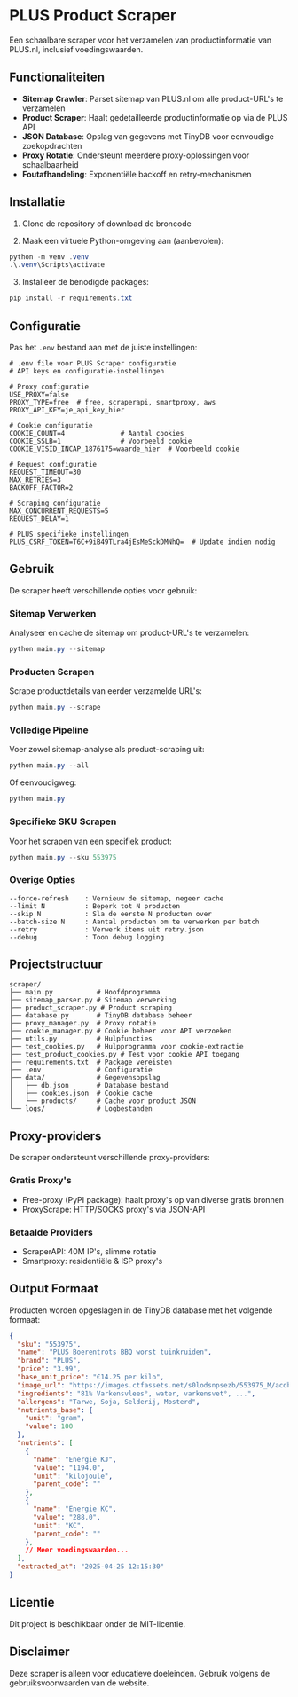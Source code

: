 # PLUS Product Scraper

Een schaalbare scraper voor het verzamelen van productinformatie van PLUS.nl, inclusief voedingswaarden.

## Functionaliteiten

- **Sitemap Crawler**: Parset sitemap van PLUS.nl om alle product-URL's te verzamelen
- **Product Scraper**: Haalt gedetailleerde productinformatie op via de PLUS API
- **JSON Database**: Opslag van gegevens met TinyDB voor eenvoudige zoekopdrachten
- **Proxy Rotatie**: Ondersteunt meerdere proxy-oplossingen voor schaalbaarheid
- **Foutafhandeling**: Exponentiële backoff en retry-mechanismen

## Installatie

1. Clone de repository of download de broncode

2. Maak een virtuele Python-omgeving aan (aanbevolen):

```powershell
python -m venv .venv
.\.venv\Scripts\activate
```

3. Installeer de benodigde packages:

```powershell
pip install -r requirements.txt
```

## Configuratie

Pas het `.env` bestand aan met de juiste instellingen:

```
# .env file voor PLUS Scraper configuratie
# API keys en configuratie-instellingen

# Proxy configuratie
USE_PROXY=false
PROXY_TYPE=free  # free, scraperapi, smartproxy, aws
PROXY_API_KEY=je_api_key_hier

# Cookie configuratie
COOKIE_COUNT=4              # Aantal cookies
COOKIE_SSLB=1               # Voorbeeld cookie
COOKIE_VISID_INCAP_1876175=waarde_hier  # Voorbeeld cookie

# Request configuratie
REQUEST_TIMEOUT=30
MAX_RETRIES=3
BACKOFF_FACTOR=2

# Scraping configuratie
MAX_CONCURRENT_REQUESTS=5
REQUEST_DELAY=1

# PLUS specifieke instellingen
PLUS_CSRF_TOKEN=T6C+9iB49TLra4jEsMeSckDMNhQ=  # Update indien nodig
```

## Gebruik

De scraper heeft verschillende opties voor gebruik:

### Sitemap Verwerken

Analyseer en cache de sitemap om product-URL's te verzamelen:

```powershell
python main.py --sitemap
```

### Producten Scrapen

Scrape productdetails van eerder verzamelde URL's:

```powershell
python main.py --scrape
```

### Volledige Pipeline

Voer zowel sitemap-analyse als product-scraping uit:

```powershell
python main.py --all
```

Of eenvoudigweg:

```powershell
python main.py
```

### Specifieke SKU Scrapen

Voor het scrapen van een specifiek product:

```powershell
python main.py --sku 553975
```

### Overige Opties

```
--force-refresh    : Vernieuw de sitemap, negeer cache
--limit N          : Beperk tot N producten
--skip N           : Sla de eerste N producten over
--batch-size N     : Aantal producten om te verwerken per batch
--retry            : Verwerk items uit retry.json
--debug            : Toon debug logging
```

## Projectstructuur

```
scraper/
├── main.py           # Hoofdprogramma
├── sitemap_parser.py # Sitemap verwerking
├── product_scraper.py # Product scraping
├── database.py       # TinyDB database beheer
├── proxy_manager.py  # Proxy rotatie
├── cookie_manager.py # Cookie beheer voor API verzoeken
├── utils.py          # Hulpfuncties
├── test_cookies.py   # Hulpprogramma voor cookie-extractie
├── test_product_cookies.py # Test voor cookie API toegang
├── requirements.txt  # Package vereisten
├── .env              # Configuratie
├── data/             # Gegevensopslag
│   ├── db.json       # Database bestand
│   ├── cookies.json  # Cookie cache
│   └── products/     # Cache voor product JSON
└── logs/             # Logbestanden
```

## Proxy-providers

De scraper ondersteunt verschillende proxy-providers:

### Gratis Proxy's

- Free-proxy (PyPI package): haalt proxy's op van diverse gratis bronnen
- ProxyScrape: HTTP/SOCKS proxy's via JSON-API

### Betaalde Providers

- ScraperAPI: 40M IP's, slimme rotatie
- Smartproxy: residentiële & ISP proxy's

## Output Formaat

Producten worden opgeslagen in de TinyDB database met het volgende formaat:

```json
{
  "sku": "553975",
  "name": "PLUS Boerentrots BBQ worst tuinkruiden",
  "brand": "PLUS",
  "price": "3.99",
  "base_unit_price": "€14.25 per kilo",
  "image_url": "https://images.ctfassets.net/s0lodsnpsezb/553975_M/acdb12f4ec62c0695c99f6a3154861b6/553975.png",
  "ingredients": "81% Varkensvlees°, water, varkensvet°, ...",
  "allergens": "Tarwe, Soja, Selderij, Mosterd",
  "nutrients_base": {
    "unit": "gram",
    "value": 100
  },
  "nutrients": [
    {
      "name": "Energie KJ",
      "value": "1194.0",
      "unit": "kilojoule",
      "parent_code": ""
    },
    {
      "name": "Energie KC",
      "value": "288.0",
      "unit": "KC",
      "parent_code": ""
    },
    // Meer voedingswaarden...
  ],
  "extracted_at": "2025-04-25 12:15:30"
}
```

## Licentie

Dit project is beschikbaar onder de MIT-licentie.

## Disclaimer

Deze scraper is alleen voor educatieve doeleinden. Gebruik volgens de gebruiksvoorwaarden van de website.
